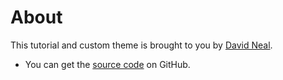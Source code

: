 # About

This tutorial and custom theme is brought to you by [David Neal](https://twitter.com/reverentgeek).

* You can get the [source code](https://github.com/reverentgeek/vuepress-authentication-tutorial) on GitHub.
